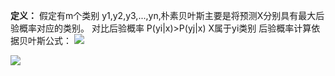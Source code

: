 **定义：** 假定有m个类别 y1,y2,y3,...,yn,朴素贝叶斯主要是将预测X分别具有最大后验概率对应的类别。
对比后验概率 P(yi|x)>P(yj|x) X属于yi类别
后验概率计算依据贝叶斯公式：
![](https://cdn.jsdelivr.net/gh/lyhcc/Picture_Repository/img/1wsaz9.gif)


![](https://cdn.jsdelivr.net/gh/lyhcc/Picture_Repository/img/qwasxz.gif)
